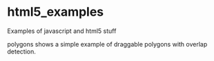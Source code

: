 html5_examples
==============

Examples of javascript and html5 stuff

polygons shows a simple example of draggable polygons with overlap detection.
